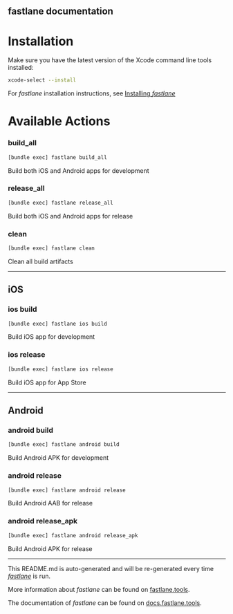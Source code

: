 fastlane documentation
----

# Installation

Make sure you have the latest version of the Xcode command line tools installed:

```sh
xcode-select --install
```

For _fastlane_ installation instructions, see [Installing _fastlane_](https://docs.fastlane.tools/#installing-fastlane)

# Available Actions

### build_all

```sh
[bundle exec] fastlane build_all
```

Build both iOS and Android apps for development

### release_all

```sh
[bundle exec] fastlane release_all
```

Build both iOS and Android apps for release

### clean

```sh
[bundle exec] fastlane clean
```

Clean all build artifacts

----


## iOS

### ios build

```sh
[bundle exec] fastlane ios build
```

Build iOS app for development

### ios release

```sh
[bundle exec] fastlane ios release
```

Build iOS app for App Store

----


## Android

### android build

```sh
[bundle exec] fastlane android build
```

Build Android APK for development

### android release

```sh
[bundle exec] fastlane android release
```

Build Android AAB for release

### android release_apk

```sh
[bundle exec] fastlane android release_apk
```

Build Android APK for release

----

This README.md is auto-generated and will be re-generated every time [_fastlane_](https://fastlane.tools) is run.

More information about _fastlane_ can be found on [fastlane.tools](https://fastlane.tools).

The documentation of _fastlane_ can be found on [docs.fastlane.tools](https://docs.fastlane.tools).
